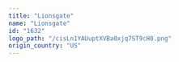 ```yaml
---
title: "Lionsgate"
name: "Lionsgate"
id: "1632"
logo_path: "/cisLn1YAUuptXVBa0xjq7ST9cH0.png"
origin_country: "US"
---
```

